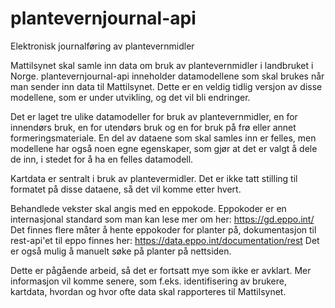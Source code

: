 # plantevernjournal-api
Elektronisk journalføring av plantevernmidler

Mattilsynet skal samle inn data om bruk av plantevernmidler i landbruket i Norge. plantevernjournal-api inneholder datamodellene som skal brukes når man sender inn data til Mattilsynet. Dette er en veldig tidlig versjon av disse modellene, som er under utvikling, og det vil bli endringer.

Det er laget tre ulike datamodeller for bruk av plantevernmidler, en for innendørs bruk, en for utendørs bruk og en for bruk på frø eller annet formeringsmateriale. En del av dataene som skal samles inn er felles, men modellene har også noen egne egenskaper, som gjør at det er valgt å dele de inn, i stedet for å ha en felles datamodell.

Kartdata er sentralt i bruk av plantevermidler. Det er ikke tatt stilling til formatet på disse dataene, så det vil komme etter hvert.

Behandlede vekster skal angis med en eppokode. Eppokoder er en internasjonal standard som man kan lese mer om her: https://gd.eppo.int/ Det finnes flere måter å hente eppokoder for planter på, dokumentasjon til rest-api'et til eppo finnes her: https://data.eppo.int/documentation/rest Det er også mulig å manuelt søke på planter på nettsiden.

Dette er pågående arbeid, så det er fortsatt mye som ikke er avklart. Mer informasjon vil komme senere, som f.eks. identifisering av brukere, kartdata, hvordan og hvor ofte data skal rapporteres til Mattilsynet.
